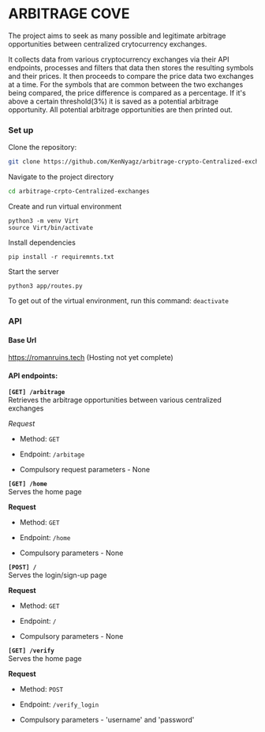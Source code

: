 # ARBITRAGE COVE

The project aims to seek as many possible and legitimate arbitrage opportunities between centralized crytocurrency exchanges.

It collects data from various cryptocurrency exchanges via their API endpoints, processes and filters that data then stores the resulting symbols and their prices. It then proceeds to compare the price data two exchanges at a time. For the symbols that are common between the two exchanges being compared, the price difference is compared as a percentage. If it's above a certain threshold(3%) it is saved as a potential arbitrage opportunity. All potential arbitrage opportunities are then printed out.

### Set up
Clone the repository:
```bash
git clone https://github.com/KenNyagz/arbitrage-crypto-Centralized-exchanges.git
```

Navigate to the project directory
```bash
cd arbitrage-crpto-Centralized-exchanges
```
Create and run virtual environment
```
python3 -m venv Virt
source Virt/bin/activate
```
Install dependencies
```
pip install -r requiremnts.txt
```

Start the server
```
python3 app/routes.py
```

To get out of the virtual environment, run this command: `deactivate`

### API
#### Base Url
https://romanruins.tech (Hosting not yet complete)

#### API endpoints:
**`[GET] /arbitrage`**  
 Retrieves the arbitrage opportunities between various centralized exchanges

*Request*
- Method: `GET`
- Endpoint: `/arbitage`

- Compulsory request parameters - None


**`[GET] /home`**  
 Serves the home page

**Request**
- Method: `GET`
- Endpoint: `/home`

- Compulsory parameters - None


**`[POST] /`**  
 Serves the login/sign-up page

**Request**
- Method: `GET`
- Endpoint: `/`

- Compulsory parameters - None


**`[GET] /verify`**  
 Serves the home page

**Request**
- Method: `POST`
- Endpoint: `/verify_login`

- Compulsory parameters - 'username' and 'password'

<!--Fun fact: you can force a line break by adding two spaces at the end of the line you intend to not be conjoined with the next -->
